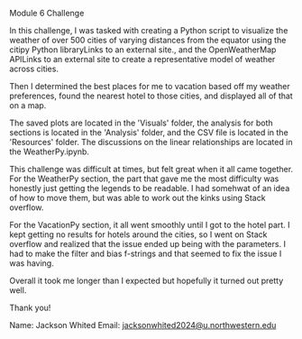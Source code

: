 
Module 6 Challenge

In this challenge, I was tasked with creating a Python script to visualize the weather of over 500 cities of varying distances from the equator using the citipy Python libraryLinks to an external site., and the OpenWeatherMap APILinks to an external site to create a representative model of weather across cities.

Then I determined the best places for me to vacation based off my weather preferences, found the nearest hotel to those cities, and displayed all of that on a map. 

The saved plots are located in the 'Visuals' folder, the analysis for both sections is located in the 'Analysis' folder, and the CSV file is located in the 'Resources' folder. The discussions on the linear relationships are located in the WeatherPy.ipynb. 


This challenge was difficult at times, but felt great when it all came together. For the WeatherPy section, the part that gave me the most difficulty was honestly just getting the legends to be readable. I had somehwat of an idea of how to move them, but was able to work out the kinks using Stack overflow. 

For the VacationPy section, it all went smoothly until I got to the hotel part. I kept getting no results for hotels around the cities, so I went on Stack overflow and realized that the issue ended up being with the parameters. I had to make the filter and bias f-strings and that seemed to fix the issue I was having. 

Overall it took me longer than I expected but hopefully it turned out pretty well.

Thank you!


Name: Jackson Whited
Email: jacksonwhited2024@u.northwestern.edu
